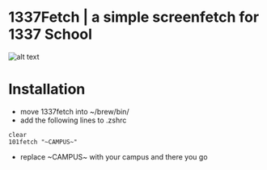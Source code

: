 # 1337Fetch	| a simple screenfetch for 1337 School

![alt text](https://raw.githubusercontent.com/ReversableCode/1337fetch/preview.png)

# Installation
* move 1337fetch into ~/brew/bin/
* add the following lines to .zshrc 
```
clear
101fetch "~CAMPUS~"
```
* replace ~CAMPUS~ with your campus and there you go